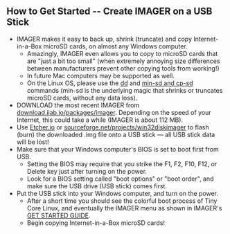 ## How to Get Started -- Create IMAGER on a USB Stick
* IMAGER makes it easy to back up, shrink (truncate) and copy Internet-in-a-Box microSD cards, on almost any Windows computer.
  * Amazingly, IMAGER even allows you to copy to microSD cards that are "just a bit too small" (when extremely annoying size differences between manufacturers prevent other copying tools from working!)
  * In future Mac computers may be supported as well.
  * On the Linux OS, please use the [dd](https://www.linuxnix.com/what-you-should-know-about-linux-dd-command/) and [min-sd and cp-sd](https://github.com/iiab/iiab-factory/blob/master/box/rpi/howto-mkimg.txt) commands (min-sd is the underlying magic that shrinks or truncates microSD cards, without any data loss).
* DOWNLOAD the most recent IMAGER from [download.iiab.io/packages/imager](http://download.iiab.io/packages/imager/).  Depending on the speed of your Internet, this could take a while (IMAGER is about 112 MB).
* Use [Etcher.io](https://etcher.io) or [sourceforge.net/projects/win32diskimager](https://sourceforge.net/projects/win32diskimager/) to flash (burn) the downloaded .img file onto a USB stick &mdash; all USB stick data will be lost!
* Make sure that your Windows computer's BIOS is set to boot first from USB.
  * Setting the BIOS may require that you strike the F1, F2, F10, F12, or Delete key just after turning on the power.
  * Look for a BIOS setting called "boot options" or "boot order", and make sure the USB drive (USB stick) comes first.
* Put the USB stick into your Windows computer, and turn on the power.
  * After a short time you should see the colorful boot process of Tiny Core Linux, and eventually the IMAGER menu as shown in IMAGER's [GET STARTED GUIDE](https://github.com/iiab/iiab-factory/blob/master/box/rpi/imager/docs/GET-STARTED-GUIDE.md).
  * Begin copying Internet-in-a-Box microSD cards!
